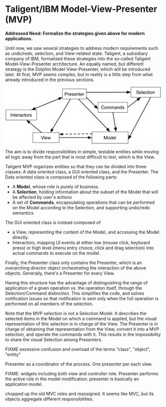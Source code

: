 # Taligent/IBM Model-View-Presenter (MVP)

**Addressed Need: Formalize the strategies given above for modern applications.**

Until now, we saw several strategies to address modern requirements such as
undo/redo, selection, and View-related state. Taligent, a subsidiary company of
IBM, formalized these strategies into the so-called Taligent
Model-View-Presenter architecture. An equally named, but different strategy is
the Dolphin Model-View-Presenter, which will be introduced later.  At first,
MVP seems complex, but in reality is a little step from what already introduced
in the previous sections. 

<p align="center">
    <img src="images/taligent_mvp/taligent_mvp.png" />
</p>

The aim is to divide responsibilities in simple, testable entities while moving
all logic away from the part that is most difficult to test, which is the View.

Taligent MVP organizes entities so that they can be divided into three classes:
A data oriented class, a GUI oriented class, and the Presenter.
The Data oriented class is composed of the following parts:

- A **Model**, whose role is purely of business.
- A **Selection**, holding information about the subset of the Model that will be affected by user's actions
- A set of **Commands**, encapsulating operations that can be performed on
  the Model according to the Selection, and supporting undo/redo semantics.

The GUI oriented class is instead composed of

- a View, representing the content of the Model, and accessing the Model directly.
- Interactors, mapping UI events at either low (mouse click, keyboard
  press) or high level (menu entry choice, click and drag selection) into actual
  commands to execute on the model. 

Finally, the Presenter class only contains the Presenter, which is an
overarching director object orchestrating the interaction of the above objects.
Generally, there's a Presenter for every View.

Having this structure has the advantage of distinguishing the range of application
of a given operation vs. the operation itself, through the Selection/Command distinction.
This simplifies the code, and solves notification issues so that notification is
sent only when the full operation is performed on all members of the selection.

Note that the MVP selection is not a Selection Model. It describes the selected
items in the Model on which a command is applied, but the visual representation
of this selection is in charge of the View. The Presenter is in charge of obtaining
that representation from the View, convert it into a MVP selection, and operate 
the commands with it. This results in the impossibility to share the visual
Selection among Presenters.


FIXME excessive confusion and overload of the terms "class", "object", "entity" 

Presenter as a coordinator of the process. One presenter per each view.

FIXME: widgets including both view and controller role. Presenter performs 
the active role in the model modification.
presenter is basically an application model.

chopped up the old MVC roles and reassigned. It seems like MVC, but its objects
aggregate different responsibilities.
